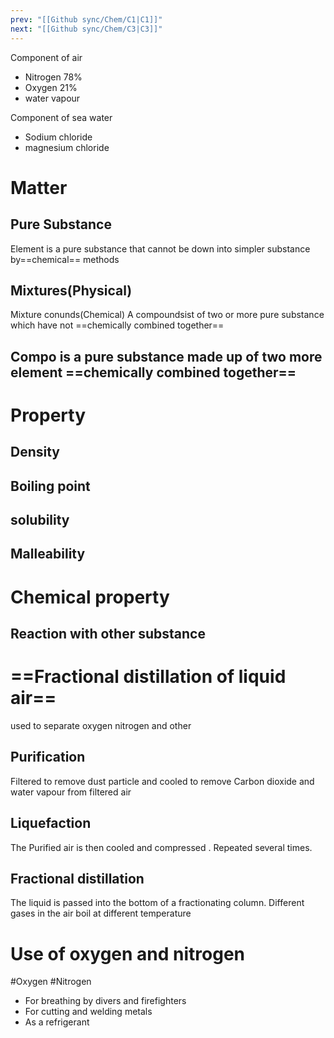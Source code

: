 ```yaml
---
prev: "[[Github sync/Chem/C1|C1]]"
next: "[[Github sync/Chem/C3|C3]]"
---
```


Component of air 
- Nitrogen 78%
- Oxygen 21%
- water vapour 

Component of sea water
- Sodium chloride 
- magnesium chloride

# Matter
## Pure Substance
Element is a pure substance that cannot be down into simpler substance by==chemical== methods 
## Mixtures(Physical)
Mixture conunds(Chemical)
A compoundsist of two or more pure substance which have not ==chemically combined together== 
## Compo is a pure substance made up of two more element ==chemically combined together==

# Property
## Density
## Boiling point

## solubility
## Malleability
# Chemical property
## Reaction with other substance


# ==Fractional distillation of liquid air==

used to separate oxygen nitrogen and other 

## Purification 
Filtered to remove dust particle  and cooled to remove Carbon dioxide and water vapour from filtered air

## Liquefaction 
The Purified air is then cooled and compressed . Repeated several times.

## Fractional distillation

The liquid is passed into the bottom of a fractionating column.
Different gases in the air boil at different temperature 


# Use of oxygen and nitrogen
#Oxygen #Nitrogen 
- For breathing  by divers and firefighters
- For cutting and welding metals 
- As a refrigerant
